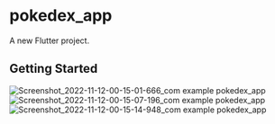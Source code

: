 # pokedex_app

A new Flutter project.

## Getting Started

![Screenshot_2022-11-12-00-15-01-666_com example pokedex_app](https://user-images.githubusercontent.com/89297042/201432004-3e262962-395d-4056-bedb-8ef8aa3b7542.jpg)
![Screenshot_2022-11-12-00-15-07-196_com example pokedex_app](https://user-images.githubusercontent.com/89297042/201432010-5358f423-83a8-477d-ad71-cecb9192dd94.jpg)
![Screenshot_2022-11-12-00-15-14-948_com example pokedex_app](https://user-images.githubusercontent.com/89297042/201432014-d941844b-7bbb-47c2-8249-0ae11a551ffa.jpg)
